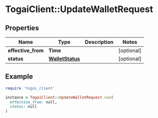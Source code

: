 # TogaiClient::UpdateWalletRequest

## Properties

| Name | Type | Description | Notes |
| ---- | ---- | ----------- | ----- |
| **effective_from** | **Time** |  | [optional] |
| **status** | [**WalletStatus**](WalletStatus.md) |  | [optional] |

## Example

```ruby
require 'togai_client'

instance = TogaiClient::UpdateWalletRequest.new(
  effective_from: null,
  status: null
)
```

